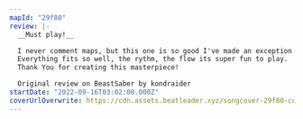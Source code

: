 ```yaml
---
mapId: "29f80"
review: |-
  __Must play!__

  I never comment maps, but this one is so good I've made an exception.
  Everything fits so well, the rythm, the flow its super fun to play.
  Thank You for creating this masterpiece!

  Original review on BeastSaber by kondraider
startDate: "2022-09-16T03:02:00.000Z"
coverUrlOverwrite: https://cdn.assets.beatleader.xyz/songcover-29f80-cover.PNG
---
```

